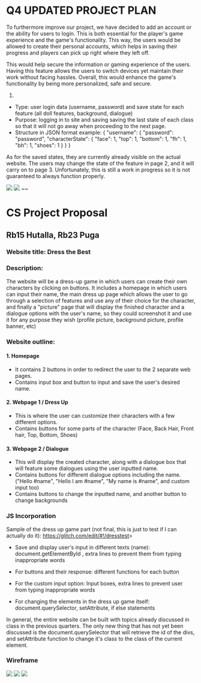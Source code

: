 # Q4 UPDATED PROJECT PLAN 

To furthermore improve our project, we have decided to add an account or the ability for users to login. This is both essential for the player's game experience and the game's functionality. This way, the users would be allowed to create their personal accounts, which helps in saving their progress and players can pick up right where they left off.

This would help secure the information or gaming experience of the users. Having this feature allows the users to switch devices yet maintain their work without facing hassles. Overall, this would enhance the game's functionality by being more personalized, safe and secure.

1. 
- Type: user login data (username, password) and save state for each feature (all doll features, background, dialogue)
- Purpose: logging in to site and saving saving the last state of each class so that it will not go away when proceeding to the next page.
- Structure in JSON format example:
{
  "username": {
    "password": "password",
    "characterState": {
      "face": 1,
      "top": 1,
      "bottom": 1,
      "fh": 1,
      "bh": 1,
      "shoes": 1
    }
  }
}

As for the saved states, they are currently already visible on the actual website. The users may change the state of the feature in page 2, and it will carry on to page 3. Unfortunately, this is still a work in progress so it is not guaranteed to always function properly.

<img src="https://cdn.glitch.global/3b0c555a-66e1-432a-baca-4bf522e55a01/USERNAME.png?v=1742975696227">
<img src="https://cdn.glitch.global/3b0c555a-66e1-432a-baca-4bf522e55a01/YE.png?v=1742977797069">
~~

# CS Project Proposal

## Rb15 Hutalla, Rb23 Puga

### Website title: Dress the Best

### Description:

The website will be a dress-up game in which users can create their own characters by clicking on buttons. It includes a homepage in which users can input their name, the main dress up page which allows the user to go through a selection of features and use any of their choice for the character, and finally a "picture" page that will display the finished character and a dialogue options with the user's name, so they could screenshot it and use it for any purpose they wish (profile picture, background picture, profile banner, etc)

### Website outline:

#### 1. Homepage

- It contains 2 buttons in order to redirect the user to the 2 separate web pages.
- Contains input box and button to input and save the user's desired name.

#### 2. Webpage 1 / Dress Up

- This is where the user can customize their characters with a few different options.
- Contains buttons for some parts of the character (Face, Back Hair, Front hair, Top, Bottom, Shoes)

#### 3. Webpage 2 / Dialogue

- This will display the created character, along with a dialogue box that will feature some dialogues using the user inputted name.
- Contains buttons for different dialogue options including the name. ("Hello #name", "Hello I am #name", "My name is #name", and custom input too)
- Contains buttons to change the inputted name, and another button to change backgrounds

### JS Incorporation

Sample of the dress up game part (not final, this is just to test if I can actually do it):
<https://glitch.com/edit/#!/dresstest>>
- Save and display user's input in different texts (name): document.getElementById
, extra lines to prevent them from typing inappropriate words
- For buttons and their response: different functions for each button

- For the custom input option: Input boxes, extra lines to prevent user from typing inappropriate words
- For changing the elements in the dress up game itself: document.querySelector, setAttribute, if else statements

In general, the entire website can be built with topics already discussed in class in the previous quarters. The only new thing that has not yet been discussed is the document.querySelector that will retrieve the id of the divs, and setAttribute function to change it's class to the class of the current element.

### Wireframe 

<img src="https://cdn.glitch.global/3b0c555a-66e1-432a-baca-4bf522e55a01/e65f8e56-54ce-49e1-969a-c3c76b1aa1b8.image.png?v=1731936781302">
<img src="https://cdn.glitch.global/3b0c555a-66e1-432a-baca-4bf522e55a01/551e04bb-7640-485b-845a-63e2fe549e4a.image.png?v=1731937111905">
<img src="https://cdn.glitch.global/3b0c555a-66e1-432a-baca-4bf522e55a01/900cf1da-81b1-44d0-b6d7-f5493905934a.image.png?v=1731937161229">
